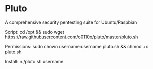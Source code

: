 Pluto
=====

A comprehensive security pentesting suite for Ubuntu/Raspbian

Script: cd /opt && sudo wget https://raw.githubusercontent.com/o0110o/pluto/master/pluto.sh

Permissions: sudo chown username:username pluto.sh && chmod +x pluto.sh

Install: n./pluto.sh username

